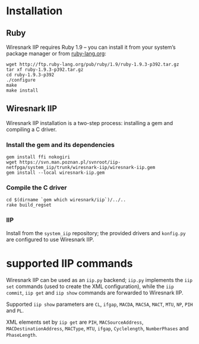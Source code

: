 # Installation

## Ruby

Wiresnark IIP requires Ruby 1.9 – you can install
it from your system’s package manager or from
[ruby-lang.org](http://www.ruby-lang.org/en/downloads):

    wget http://ftp.ruby-lang.org/pub/ruby/1.9/ruby-1.9.3-p392.tar.gz
    tar xf ruby-1.9.3-p392.tar.gz
    cd ruby-1.9.3-p392
    ./configure
    make
    make install

## Wiresnark IIP

Wiresnark IIP installation is a two-step process:
installing a gem and compiling a C driver.

### Install the gem and its dependencies

    gem install ffi nokogiri
    wget https://svn.man.poznan.pl/svnroot/iip-netfpga/system_iip/trunk/wiresnark-iip/wiresnark-iip.gem
    gem install --local wiresnark-iip.gem

### Compile the C driver

    cd $(dirname `gem which wiresnark/iip`)/../..
    rake build_regset

### IIP

Install from the `system_iip` repository; the provided
drivers and `konfig.py` are configured to use Wiresnark IIP.

# supported IIP commands

Wiresnark IIP can be used as an `iip.py` backend; `iip.py`
implements the `iip set` commands (used to create the
XML configuration), while the `iip commit`, `iip get`
and `iip show` commands are forwarded to Wiresnark IIP.

Supported `iip show` parameters are `CL`, `ifgap`,
`MACDA`, `MACSA`, `MACT`, `MTU`, `NP`, `PIH` and `PL`.

XML elements set by `iip get` are `PIH`, `MACSourceAddress`,
`MACDestinationAddress`, `MACType`, `MTU`, `ifgap`,
`Cyclelength`, `NumberPhases` and `PhaseLength`.
